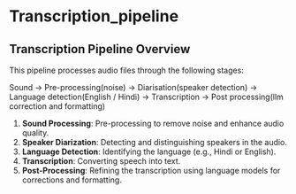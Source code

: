 # Transcription_pipeline

## Transcription Pipeline Overview

This pipeline processes audio files through the following stages:

Sound -> Pre-processing(noise) -> Diarisation(speaker detection) -> Language detection(English / Hindi) -> Transcription  -> Post processing(llm correction and formatting)

1. **Sound Processing**: Pre-processing to remove noise and enhance audio quality.
2. **Speaker Diarization**: Detecting and distinguishing speakers in the audio.
3. **Language Detection**: Identifying the language (e.g., Hindi or English).
4. **Transcription**: Converting speech into text.
5. **Post-Processing**: Refining the transcription using language models for corrections and formatting.
